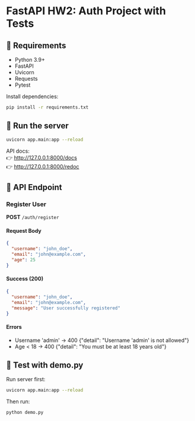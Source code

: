 # FastAPI HW2: Auth Project with Tests

## 📌 Requirements
- Python 3.9+
- FastAPI
- Uvicorn
- Requests
- Pytest

Install dependencies:
```bash
pip install -r requirements.txt
```

## 🚀 Run the server
```bash
uvicorn app.main:app --reload
```

API docs:  
👉 http://127.0.0.1:8000/docs  
👉 http://127.0.0.1:8000/redoc

## 📝 API Endpoint

### Register User
**POST** `/auth/register`

#### Request Body
```json
{
  "username": "john_doe",
  "email": "john@example.com",
  "age": 25
}
```

#### Success (200)
```json
{
  "username": "john_doe",
  "email": "john@example.com",
  "message": "User successfully registered"
}
```

#### Errors
- Username 'admin' → 400 {"detail": "Username 'admin' is not allowed"}
- Age < 18 → 400 {"detail": "You must be at least 18 years old"}


## 🧪 Test with demo.py
Run server first:
```bash
uvicorn app.main:app --reload
```
Then run:
```bash
python demo.py
```

